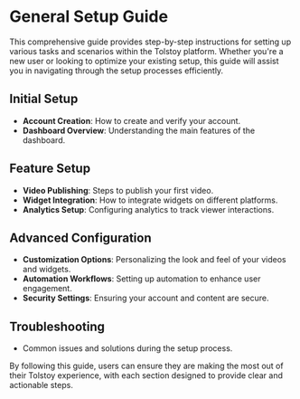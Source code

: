 # General Setup Guide

This comprehensive guide provides step-by-step instructions for setting up various tasks and scenarios within the Tolstoy platform. Whether you're a new user or looking to optimize your existing setup, this guide will assist you in navigating through the setup processes efficiently.

## Initial Setup
- **Account Creation**: How to create and verify your account.
- **Dashboard Overview**: Understanding the main features of the dashboard.

## Feature Setup
- **Video Publishing**: Steps to publish your first video.
- **Widget Integration**: How to integrate widgets on different platforms.
- **Analytics Setup**: Configuring analytics to track viewer interactions.

## Advanced Configuration
- **Customization Options**: Personalizing the look and feel of your videos and widgets.
- **Automation Workflows**: Setting up automation to enhance user engagement.
- **Security Settings**: Ensuring your account and content are secure.

## Troubleshooting
- Common issues and solutions during the setup process.

By following this guide, users can ensure they are making the most out of their Tolstoy experience, with each section designed to provide clear and actionable steps.